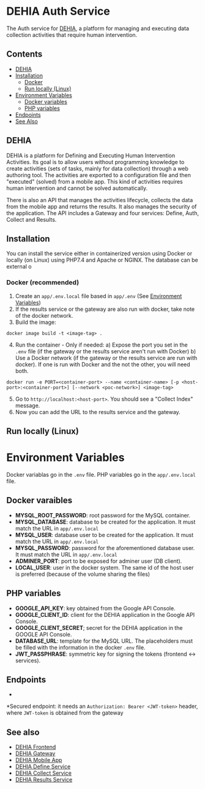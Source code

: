 # DEHIA Auth Service
The Auth service for [DEHIA](http://sedici.unlp.edu.ar/handle/10915/116617), a platform for managing and executing data collection activities that require human intervention.

## Contents
- [DEHIA](#dehia)
- [Installation](#installation)
  - [Docker](#docker-recommended)
  - [Run locally (Linux)](#run-locally-linux)
- [Environment Variables](#environment-variables)
  - [Docker variables](#docker-variables)
  - [PHP variables](#php-variables)
- [Endpoints](#endpoints)
- [See Also](#see-also)

## DEHIA
DEHIA is a platform for Defining and Executing Human Intervention Activities. Its goal is to allow users without programming knowledge to create activities (sets of tasks, mainly for data collection) through a web authoring tool. The activities are exported to a configuration file and then "executed" (solved) from a mobile app. This kind of activities requires human intervention and cannot be solved automatically. 

There is also an API that manages the activities lifecycle, collects the data from the mobile app and returns the results. It also manages the security of the application. The API includes a Gateway and four services: Define, Auth, Collect and Results.

## Installation
You can install the service either in containerized version using Docker or locally (on Linux) using PHP7.4 and Apache or NGINX. The database can be external o
### Docker (recommended)
 1. Create an `app/.env.local` file based in `app/.env` (See [Environment Variables](#Environment-Variables))
 2. If the results service or the gateway are also run with docker, take note of the docker network.
 3. Build the image: 

 ```
 docker image build -t <image-tag> .
 ```
 4. Run the container - Only if needed: a) Expose the port you set in the `.env` file (if the gateway or the results service aren't run with Docker) b) Use a Docker network (if the gateway or the results service are run with docker). If one is run with Docker and the not the other, you will need both.
 ```
 docker run -e PORT=<container-port> --name <container-name> [-p <host-port>:<container-port>] [--network <poc-network>] <image-tag>
 ```
 5. Go to `http://localhost:<host-port>`. You should see a "Collect Index" message.
 6. Now you can add the URL to the results service and the gateway.

## Run locally (Linux)
# Environment Variables
Docker variablas go in the `.env` file. PHP variables go in the `app/.env.local` file.
## Docker varaibles
- **MYSQL_ROOT_PASSWORD**: root password for the MySQL container. 
- **MYSQL_DATABASE**: database to be created for the application. It must match the URL in `app/.env.local`
- **MYSQL_USER**: database user to be created for the application. It must match the URL in `app/.env.local`
- **MYSQL_PASSWORD**: password for the aforementioned database user. It must match the URL in `app/.env.local`
- **ADMINER_PORT**: port to be exposed for adminer user (DB client).
- **LOCAL_USER**: user in the docker system. The same id of the host user is preferred (because of the volume sharing the files)
## PHP variables
- **GOOGLE_API_KEY**: key obtained from the Google API Console.
- **GOOGLE_CLIENT_ID**: client for the DEHIA application in the Google API Console.
- **GOOGLE_CLIENT_SECRET**; secret for the DEHIA application in the GOOGLE API Console.
- **DATABASE_URL**: template for the MySQL URL. The placeholders must be filled with the information in the docker `.env` file.
- **JWT_PASSPHRASE**: symmetric key for signing the tokens (frontend <-> services). 

## Endpoints
- 


*Secured endpoint: it needs an `Authorization: Bearer <JWT-token>` header, where `JWT-token` is obtained from the gateway


## See also
- [DEHIA Frontend](https://github.com/mokocchi/autores-demo-client)
- [DEHIA Gateway](https://github.com/mokocchi/dehia_gateway)
- [DEHIA Mobile App](https://github.com/mokocchi/prototipo-app-actividades)
- [DEHIA Define Service](https://github.com/mokocchi/dehia_define)
- [DEHIA Collect Service](https://github.com/mokocchi/dehia_collect)
- [DEHIA Results Service](https://github.com/mokocchi/dehia_results)